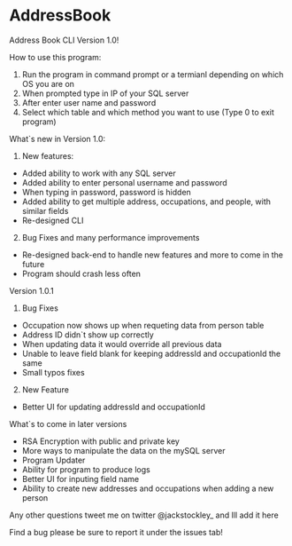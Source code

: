 # AddressBook
Address Book CLI Version 1.0!

How to use this program:
1. Run the program in command prompt or a termianl depending on which OS you are on
2. When prompted type in IP of your SQL server
3. After enter user name and password
4. Select which table and which method you want to use (Type 0 to exit program)

What`s new in Version 1.0:
1. New features:
  - Added ability to work with any SQL server
  - Added ability to enter personal username and password
  - When typing in password, password is hidden
  - Added ability to get multiple address, occupations, and people, with similar fields
  - Re-designed CLI
2. Bug Fixes and many performance improvements
  - Re-designed back-end to handle new features and more to come in the future
  - Program should crash less often
  
Version 1.0.1
1. Bug Fixes
  - Occupation now shows up when requeting data from person table
  - Address ID didn`t show up correctly
  - When updating data it would override all previous data
  - Unable to leave field blank for keeping addressId and occupationId the same
  - Small typos fixes
2. New Feature
  - Better UI for updating addressId and occupationId
  
What`s to come in later versions
  - RSA Encryption with public and private key
  - More ways to manipulate the data on the mySQL server
  - Program Updater
  - Ability for program to produce logs
  - Better UI for inputing field name
  - Ability to create new addresses and occupations when adding a new person

Any other questions tweet me on twitter @jackstockley_ and Ill add it here

Find a bug please be sure to report it under the issues tab!
